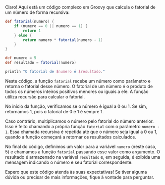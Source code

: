 Claro! Aqui está um código complexo em Groovy que calcula o fatorial de um número de forma recursiva:

```groovy
def fatorial(numero) {
    if (numero == 0 || numero == 1) {
        return 1
    } else {
        return numero * fatorial(numero - 1)
    }
}

def numero = 5
def resultado = fatorial(numero)

println "O fatorial de $numero é $resultado."
```

Neste código, a função `fatorial` recebe um número como parâmetro e retorna o fatorial desse número. O fatorial de um número é o produto de todos os números inteiros positivos menores ou iguais a ele. A função utiliza recursão para calcular o fatorial.

No início da função, verificamos se o número é igual a 0 ou 1. Se sim, retornamos 1, pois o fatorial de 0 e 1 é sempre 1.

Caso contrário, multiplicamos o número pelo fatorial do número anterior. Isso é feito chamando a própria função `fatorial` com o parâmetro `numero - 1`. Essa chamada recursiva é repetida até que o número seja igual a 0 ou 1, quando a função começará a retornar os resultados calculados.

No final do código, definimos um valor para a variável `numero` (neste caso, 5) e chamamos a função `fatorial` passando esse valor como argumento. O resultado é armazenado na variável `resultado` e, em seguida, é exibida uma mensagem indicando o número e seu fatorial correspondente.

Espero que este código atenda às suas expectativas! Se tiver alguma dúvida ou precisar de mais informações, fique à vontade para perguntar.